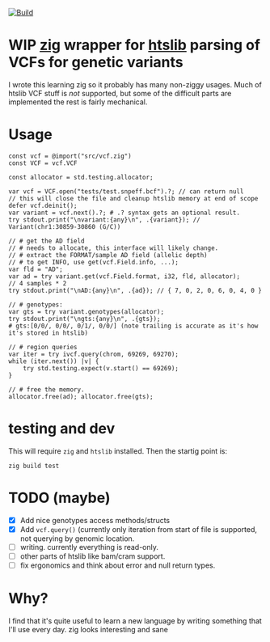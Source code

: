 [![Build](https://github.com/brentp/hts-zig/actions/workflows/build.yml/badge.svg)](https://github.com/brentp/hts-zig/actions/workflows/build.yml)

# WIP [zig](https://ziglang.org) wrapper for [htslib](htslib.org) parsing of VCFs for genetic variants

I wrote this learning zig so it probably has many non-ziggy usages.
Much of htslib VCF stuff is *not* supported, but some of the difficult parts are
implemented the rest is fairly mechanical.


# Usage

```zig
const vcf = @import("src/vcf.zig")
const VCF = vcf.VCF

const allocator = std.testing.allocator;

var vcf = VCF.open("tests/test.snpeff.bcf").?; // can return null
// this will close the file and cleanup htslib memory at end of scope
defer vcf.deinit(); 
var variant = vcf.next().?; # .? syntax gets an optional result.
try stdout.print("\nvariant:{any}\n", .{variant}); // Variant(chr1:30859-30860 (G/C))

// # get the AD field
// # needs to allocate, this interface will likely change.
// # extract the FORMAT/sample AD field (allelic depth)
// # to get INFO, use get(vcf.Field.info, ...);
var fld = "AD";
var ad = try variant.get(vcf.Field.format, i32, fld, allocator);
// 4 samples * 2
try stdout.print("\nAD:{any}\n", .{ad}); // { 7, 0, 2, 0, 6, 0, 4, 0 }

// # genotypes:
var gts = try variant.genotypes(allocator);
try stdout.print("\ngts:{any}\n", .{gts});
# gts:[0/0/, 0/0/, 0/1/, 0/0/] (note trailing is accurate as it's how it's stored in htslib)

// # region queries
var iter = try ivcf.query(chrom, 69269, 69270);
while (iter.next()) |v| {
    try std.testing.expect(v.start() == 69269);
}

// # free the memory.
allocator.free(ad); allocator.free(gts);
```

# testing and dev

This will require `zig` and `htslib` installed.
Then the startig point is:
```
zig build test
```

# TODO (maybe)

- [X] Add nice genotypes access methods/structs
- [X] Add `vcf.query()` (currently only iteration from start of file is supported, not querying by genomic location.
- [ ] writing. currently everything is read-only.
- [ ] other parts of htslib like bam/cram support.
- [ ] fix ergonomics and think about error and null return types.

# Why?

I find that it's quite useful to learn a new language by writing something that
I'll use every day. zig looks interesting and sane
